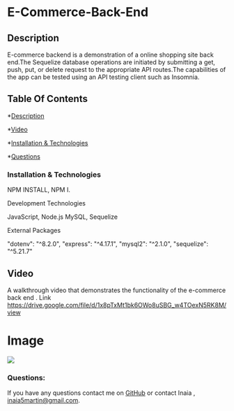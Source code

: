 # E-Commerce-Back-End


 ## Description
E-commerce backend is a demonstration of a online shopping site back end.The Sequelize database operations are initiated by submitting a get, push, put, or delete request to the appropriate API routes.The capabilities of the app can be tested using an API testing client such as Insomnia. 

 ## Table Of Contents
 
*[Description](#description)

*[Video](#video)

*[Installation & Technologies](#installation&technologies)


*[Questions](#questions)
 
 
 ### Installation & Technologies
NPM INSTALL,
NPM I.

Development Technologies

JavaScript, Node.js
MySQL, Sequelize

External Packages

"dotenv": "^8.2.0",
"express": "^4.17.1",
"mysql2": "^2.1.0",
"sequelize": "^5.21.7"






## Video
A walkthrough video that demonstrates the functionality of the e-commerce back end .
Link https://drive.google.com/file/d/1x8pTxMt1bk6OWo8uSBG_w4TOexN5RK8M/view




# Image
<img src="https://github.com/InaiaK/E-Commerce-Back-End/blob/main/images/insomnia.png">





### Questions:
If you have any questions contact me on [GitHub](https://github.com/inaia@gmail.com) or contact Inaia , inaia5martin@gmail.com.
